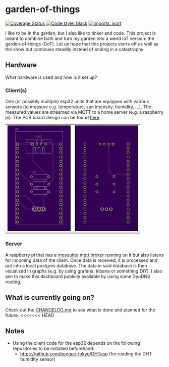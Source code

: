 # garden-of-things
[![Coverage Status](https://coveralls.io/repos/github/frank690/garden-of-things/badge.svg?branch=main)](https://coveralls.io/github/frank690/garden-of-things?branch=main)
[![Code style: black](https://img.shields.io/badge/code%20style-black-000000.svg)](https://github.com/psf/black)
[![Imports: isort](https://img.shields.io/badge/%20imports-isort-%231674b1?style=flat&labelColor=ef8336)](https://pycqa.github.io/isort/)


I like to be in the garden, but I also like to tinker and code.
This project is meant to combine both and turn my garden into a weird IoT version: the garden-of-things (GoT).
Let us hope that this projects starts off as well as the show but continues steadily instead of ending in a catastrophy.

## Hardware
What hardware is used and how is it set up?

### Client(s)
One (or possibly multiple) esp32 units that are equipped with various sensors
(to measure e.g. temperature, sun intensity, humidity, ...). The measured values are streamed via MQTT to a home server (e.g. a raspberry pi).
The PCB board design can be found [ħere](./resources/client_pcb_board.brd).

<table>
  <tr>
    <td>
      <img src="./resources/pcb_board_front.png" alt="pcb board front" width="200"/> 
    </td>  
    <td>
      <img src="./resources/pcb_board_back.png" alt="pcb board back" width="200"/>
    </td>
  </tr>
</table>

### Server
A raspberry pi that has a [mosquitto mqtt broker](https://mosquitto.org/) running on it but also listens for incoming data of the client.
Once data is received, it is processed and put into a local postgres database.
The data in said database is then visualized in graphs (e.g. by using grafana, kibana or something DIY).
I also aim to make this dashboard publicly available by using some DynDNS routing.

## What is currently going on?
Check out the [CHANGELOG.md](./CHANGELOG.md) to see what is done and planned for the future.
<<<<<<< HEAD

## Notes
- Using the client code for the esp32 depends on the following repositories to be installed beforehand:
    - https://github.com/beegee-tokyo/DHTesp (for reading the DHT humidity sensor)
